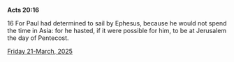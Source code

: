 **Acts 20:16**

16 For Paul had determined to sail by Ephesus, because he would not spend the time in Asia: for he hasted, if it were possible for him, to be at Jerusalem the day of Pentecost.

[Friday 21-March, 2025](https://getbible.net/kjv/Acts/20/16)
